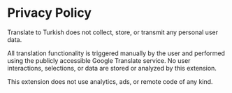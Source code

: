 # Privacy Policy

Translate to Turkish does not collect, store, or transmit any personal user data.

All translation functionality is triggered manually by the user and performed using the publicly accessible Google Translate service. No user interactions, selections, or data are stored or analyzed by this extension.

This extension does not use analytics, ads, or remote code of any kind.